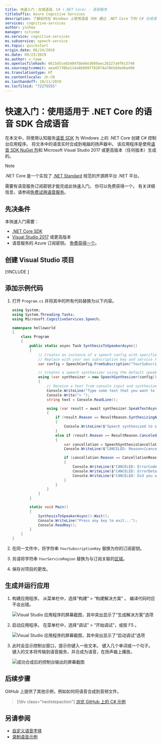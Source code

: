 ```yaml
---
title: 快速入门：合成语音，C# (.NET Core) - 语音服务
titleSuffix: Azure Cognitive Services
description: 了解如何在 Windows 上使用语音 SDK 通过 .NET Core 下的 C# 合成语音
services: cognitive-services
author: yinhew
manager: nitinme
ms.service: cognitive-services
ms.subservice: speech-service
ms.topic: quickstart
origin.date: 06/24/2019
ms.date: 09/23/2019
ms.author: v-tawe
ms.openlocfilehash: 6615d5ce834847bb46e3609aec26227a9f6c5740
ms.sourcegitcommit: aea45739ba114a6b069f782074a70e5dded8a490
ms.translationtype: HT
ms.contentlocale: zh-CN
ms.lasthandoff: 10/11/2019
ms.locfileid: "72275555"
---
```

# <a name="quickstart-synthesize-speech-with-the-speech-sdk-for-net-core"></a>快速入门：使用适用于 .NET Core 的语音 SDK 合成语音

在本文中，将使用认知服务[语音 SDK](speech-sdk.md) 为 Windows 上的 .NET Core 创建 C# 控制台应用程序。 将文本中的语音实时合成到电脑的扬声器中。 该应用程序是使用[语音 SDK NuGet 包](https://aka.ms/csspeech/nuget)和 Microsoft Visual Studio 2017 或更高版本（任何版本）生成的。

> [!NOTE]
> .NET Core 是一个实现了 [.NET Standard](https://docs.microsoft.com/dotnet/standard/net-standard) 规范的开源跨平台 .NET 平台。

需要有语音服务订阅密钥才能完成此快速入门。 你可以免费获得一个。 有关详细信息，请参阅[免费试用语音服务](get-started.md)。

## <a name="prerequisites"></a>先决条件

本快速入门需要：

* [.NET Core SDK](https://dotnet.microsoft.com/download)
* [Visual Studio 2017](https://visualstudio.microsoft.com/downloads/) 或更高版本
* 语音服务的 Azure 订阅密钥。 [免费获得一个](get-started.md)。

## <a name="create-a-visual-studio-project"></a>创建 Visual Studio 项目

[!INCLUDE [](../../../includes/cognitive-services-speech-service-quickstart-dotnetcore-create-proj.md)]

## <a name="add-sample-code"></a>添加示例代码

1. 打开 `Program.cs` 并将其中的所有代码替换为以下内容。

    ```csharp
    using System;
    using System.Threading.Tasks;
    using Microsoft.CognitiveServices.Speech;
    
    namespace helloworld
    {
        class Program
        {
            public static async Task SynthesisToSpeakerAsync()
            {
                // Creates an instance of a speech config with specified subscription key and service region.
                // Replace with your own subscription key and service region (e.g., "chinaeast2").
                var config = SpeechConfig.FromSubscription("YourSubscriptionKey", "YourServiceRegion");
    
                // Creates a speech synthesizer using the default speaker as audio output.
                using (var synthesizer = new SpeechSynthesizer(config))
                {
                    // Receive a text from console input and synthesize it to speaker.
                    Console.WriteLine("Type some text that you want to speak...");
                    Console.Write("> ");
                    string text = Console.ReadLine();
    
                    using (var result = await synthesizer.SpeakTextAsync(text))
                    {
                        if (result.Reason == ResultReason.SynthesizingAudioCompleted)
                        {
                            Console.WriteLine($"Speech synthesized to speaker for text [{text}]");
                        }
                        else if (result.Reason == ResultReason.Canceled)
                        {
                            var cancellation = SpeechSynthesisCancellationDetails.FromResult(result);
                            Console.WriteLine($"CANCELED: Reason={cancellation.Reason}");
    
                            if (cancellation.Reason == CancellationReason.Error)
                            {
                                Console.WriteLine($"CANCELED: ErrorCode={cancellation.ErrorCode}");
                                Console.WriteLine($"CANCELED: ErrorDetails=[{cancellation.ErrorDetails}]");
                                Console.WriteLine($"CANCELED: Did you update the subscription info?");
                            }
                        }
                    }
                }
            }
    
            static void Main()
            {
                SynthesisToSpeakerAsync().Wait();
                Console.WriteLine("Press any key to exit...");
                Console.ReadKey();
            }
        }
    }
    ```
1. 在同一文件中，将字符串 `YourSubscriptionKey` 替换为你的订阅密钥。

1. 另请将字符串 `YourServiceRegion` 替换为与订阅关联的[区域](regions.md)。

1. 保存对项目的更改。

## <a name="build-and-run-the-app"></a>生成并运行应用

1. 构建应用程序。 从菜单栏中，选择“构建” > “构建解决方案”   。 编译代码时应不会出错。

    ![Visual Studio 应用程序的屏幕截图，其中突出显示了“生成解决方案”选项](media/sdk/qs-csharp-dotnetcore-windows-05-build.png "成功生成")

1. 启动应用程序。 在菜单栏中，选择“调试” > “开始调试”，或按 F5    。

    ![Visual Studio 应用程序的屏幕截图，其中突出显示了“启动调试”选项](media/sdk/qs-csharp-dotnetcore-windows-06-start-debugging.png "启动应用进入调试")

1. 此时会显示控制台窗口，提示你键入一些文本。 键入几个单词或一个句子。 键入的文本将传输到语音服务，并合成为语音，在扬声器上播放。

    ![成功合成后的控制台输出的屏幕截图](media/sdk/qs-tts-csharp-dotnet-windows-console-output.png "成功合成后的控制台输出")

## <a name="next-steps"></a>后续步骤

GitHub 上提供了其他示例，例如如何将语音合成到音频文件。

> [!div class="nextstepaction"]
> [浏览 GitHub 上的 C# 示例](https://github.com/Azure-Samples/cognitive-services-speech-sdk)

## <a name="see-also"></a>另请参阅

- [自定义语音字体](how-to-custom-voice-create-voice.md)
- [录制语音示例](record-custom-voice-samples.md)
